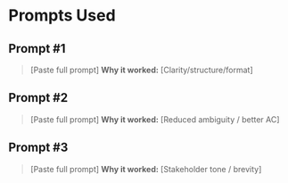 # Prompts Used

## Prompt #1
> [Paste full prompt]
**Why it worked:** [Clarity/structure/format]

## Prompt #2
> [Paste full prompt]
**Why it worked:** [Reduced ambiguity / better AC]

## Prompt #3
> [Paste full prompt]
**Why it worked:** [Stakeholder tone / brevity]
